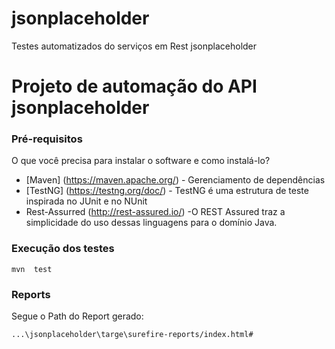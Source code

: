 # jsonplaceholder

Testes automatizados do serviços em Rest jsonplaceholder

# Projeto de automação do API jsonplaceholder

### Pré-requisitos
O que você precisa para instalar o software e como instalá-lo?


* [Maven] (https://maven.apache.org/) - Gerenciamento de dependências
* [TestNG] (https://testng.org/doc/) -  TestNG é uma estrutura de teste inspirada no JUnit e no NUnit
* Rest-Assurred (http://rest-assured.io/) -O REST Assured traz a simplicidade do uso dessas linguagens para o domínio Java.


### Execução dos testes
````
mvn  test
````

### Reports

Segue o Path do Report gerado:
````
...\jsonplaceholder\targe\surefire-reports/index.html#
````